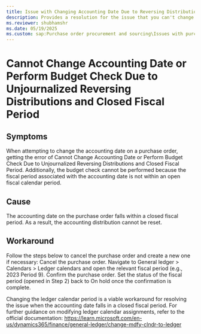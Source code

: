 ```yaml
---
title: Issue with Changing Accounting Date Due to Reversing Distributions and Closed Fiscal Period
description: Provides a resolution for the issue that you can't change the accounting date on a purchase order.
ms.reviewer: shubhamshr
ms.date: 05/19/2025
ms.custom: sap:Purchase order procurement and sourcing\Issues with purchase orderss
---
```

# Cannot Change Accounting Date or Perform Budget Check Due to Unjournalized Reversing Distributions and Closed Fiscal Period

## Symptoms

When attempting to change the accounting date on a purchase order, getting the error of Cannot Change Accounting Date or Perform Budget Check Due to Unjournalized Reversing Distributions and Closed Fiscal Period.
Additionally, the budget check cannot be performed because the fiscal period associated with the accounting date is not within an open fiscal calendar period.

## Cause
The accounting date on the purchase order falls within a closed fiscal period. As a result, the accounting distribution cannot be reset.

## Workaround
Follow the steps below to cancel the purchase order and create a new one if necessary:
Cancel the purchase order.
Navigate to General ledger > Calendars > Ledger calendars and open the relevant fiscal period (e.g., 2023 Period 9).
Confirm the purchase order.
Set the status of the fiscal period (opened in Step 2) back to On hold once the confirmation is complete.

Changing the ledger calendar period is a viable workaround for resolving the issue when the accounting date falls in a closed fiscal period. For further guidance on modifying ledger calendar assignments, refer to the official documentation:
https://learn.microsoft.com/en-us/dynamics365/finance/general-ledger/change-mdfy-clndr-to-ledger
